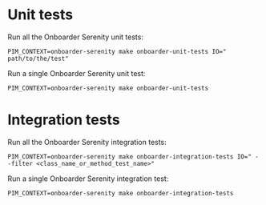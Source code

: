 # Unit tests

Run all the Onboarder Serenity unit tests:
```
PIM_CONTEXT=onboarder-serenity make onboarder-unit-tests IO=" path/to/the/test"
```

Run a single Onboarder Serenity unit test:
```
PIM_CONTEXT=onboarder-serenity make onboarder-unit-tests
```

# Integration tests

Run all the Onboarder Serenity integration tests:
```
PIM_CONTEXT=onboarder-serenity make onboarder-integration-tests IO=" --filter <class_name_or_method_test_name>"
```

Run a single Onboarder Serenity integration test:
```
PIM_CONTEXT=onboarder-serenity make onboarder-integration-tests
```
